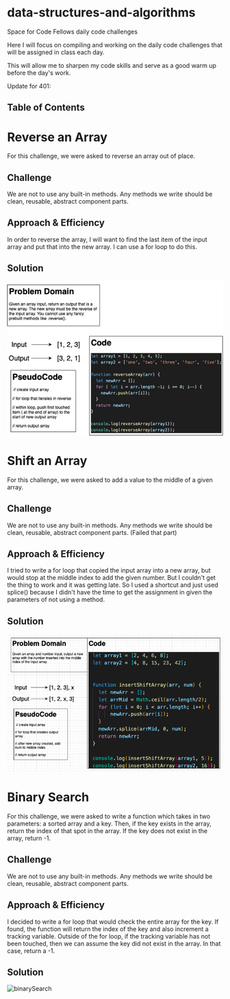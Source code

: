 # data-structures-and-algorithms
Space for Code Fellows daily code challenges

Here I will focus on compiling and working on the daily code challenges that will be assigned in class each day. 

This will allow me to sharpen my code skills and serve as a good warm up before the day's work.

Update for 401:

## Table of Contents

# Reverse an Array

For this challenge, we were asked to reverse an array out of place. 

## Challenge

We are not to use any built-in methods. Any methods we write should be clean, reusable, abstract component parts. 

## Approach & Efficiency

In order to reverse the array, I will want to find the last item of the input array and put that into the new array. I can use a for loop to do this.

## Solution

![reverseArray](/code-challenges/assets/reverseArray.jpg)

# Shift an Array

For this challenge, we were asked to add a value to the middle of a given array. 

## Challenge

We are not to use any built-in methods. Any methods we write should be clean, reusable, abstract component parts. (Failed that part)

## Approach & Efficiency

I tried to write a for loop that copied the input array into a new array, but would stop at the middle index to add the given number. But I couldn't get the thing to work and it was getting late. So I used a shortcut and just used splice() because I didn't have the time to get the assignment in given the parameters of not using a method.

## Solution

![arrayShift](/code-challenges/assets/arrayShift.png)

# Binary Search

For this challenge, we were asked to write a function which takes in two parameters: a sorted array and a key. Then, if the key exists in the array, return the index of that spot in the array. If the key does not exist in the array, return -1. 

## Challenge

We are not to use any built-in methods. Any methods we write should be clean, reusable, abstract component parts.

## Approach & Efficiency

I decided to write a for loop that would check the entire array for the key. If found, the function will return the index of the key and also increment a tracking variable. Outside of the for loop, if the tracking variable has not been touched, then we can assume the key did not exist in the array. In that case, return a -1. 

## Solution

![binarySearch](/code-challenges/assets/binarySearch.jpg)
